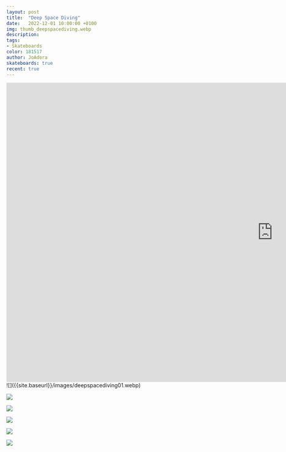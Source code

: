 ```yaml
---
layout: post
title:  "Deep Space Diving"
date:   2022-12-01 10:00:00 +0100
img: thumb_deepspacediving.webp
description: 
tags: 
- Skateboards
color: 181517
author: JoAdora
skateboards: true
recent: true
---
```

<div class="video-wrap">
  <div class="video-container">
  <iframe width="1394" height="784" src="https://www.youtube.com/embed/vnD67DOkbpo" title="Deep Space Diving" frameborder="0" allow="accelerometer; autoplay; clipboard-write; encrypted-media; gyroscope; picture-in-picture; web-share" referrerpolicy="strict-origin-when-cross-origin" allowfullscreen></iframe>
  </div>
</div>
![]({{site.baseurl}}/images/deepspacediving01.webp)

![]({{site.baseurl}}/images/deepspacediving02.webp)

![]({{site.baseurl}}/images/deepspacediving03.webp)

![]({{site.baseurl}}/images/deepspacediving04.webp)

![]({{site.baseurl}}/images/deepspacediving05.webp)

![]({{site.baseurl}}/images/deepspacediving06.webp)
